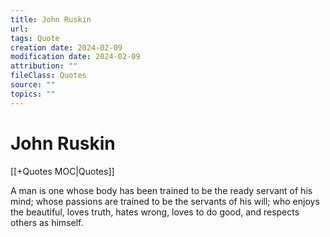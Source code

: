```yaml
---
title: John Ruskin
url: 
tags: Quote
creation date: 2024-02-09
modification date: 2024-02-09
attribution: ""
fileClass: Quotes
source: ""
topics: ""
---
```


# John Ruskin

[[+Quotes MOC|Quotes]]

A man is one whose body has been trained to be the ready servant of his mind; whose passions are trained to be the servants of his will; who enjoys the beautiful, loves truth, hates wrong, loves to do good, and respects others as himself.
